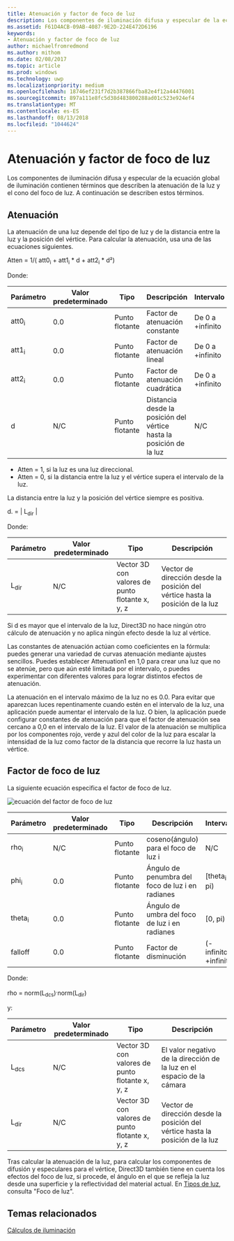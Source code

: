 ```yaml
---
title: Atenuación y factor de foco de luz
description: Los componentes de iluminación difusa y especular de la ecuación global de iluminación contienen términos que describen la atenuación de la luz y el cono del foco de luz.
ms.assetid: F61D4ACB-09AB-4087-9E2D-224E472D6196
keywords:
- Atenuación y factor de foco de luz
author: michaelfromredmond
ms.author: mithom
ms.date: 02/08/2017
ms.topic: article
ms.prod: windows
ms.technology: uwp
ms.localizationpriority: medium
ms.openlocfilehash: 18746ef231f7d2b387866fba82e4f12a44476001
ms.sourcegitcommit: 897a111e8fc5d38d483800288ad01c523e924ef4
ms.translationtype: MT
ms.contentlocale: es-ES
ms.lasthandoff: 08/13/2018
ms.locfileid: "1044624"
---
```

# <a name="attenuation-and-spotlight-factor"></a>Atenuación y factor de foco de luz


Los componentes de iluminación difusa y especular de la ecuación global de iluminación contienen términos que describen la atenuación de la luz y el cono del foco de luz. A continuación se describen estos términos.

## <a name="span-idattenuationspanspan-idattenuationspanspan-idattenuationspanattenuation"></a><span id="Attenuation"></span><span id="attenuation"></span><span id="ATTENUATION"></span>Atenuación


La atenuación de una luz depende del tipo de luz y de la distancia entre la luz y la posición del vértice. Para calcular la atenuación, usa una de las ecuaciones siguientes.

Atten = 1/( att0<sub>i</sub> + att1<sub>i</sub> \* d + att2<sub>i</sub> \* d²)

Donde:

| Parámetro        | Valor predeterminado | Tipo           | Descripción                                     | Intervalo          |
|------------------|---------------|----------------|-------------------------------------------------|----------------|
| att0<sub>i</sub> | 0.0           | Punto flotante | Factor de atenuación constante                     | De 0 a +infinito |
| att1<sub>i</sub> | 0.0           | Punto flotante | Factor de atenuación lineal                       | De 0 a +infinito |
| att2<sub>i</sub> | 0.0           | Punto flotante | Factor de atenuación cuadrática                    | De 0 a +infinito |
| d                | N/C           | Punto flotante | Distancia desde la posición del vértice hasta la posición de la luz | N/C            |

 

-   Atten = 1, si la luz es una luz direccional.
-   Atten = 0, si la distancia entre la luz y el vértice supera el intervalo de la luz.

La distancia entre la luz y la posición del vértice siempre es positiva.

d. = | L<sub>dir</sub> |

Donde:

| Parámetro       | Valor predeterminado | Tipo                                             | Descripción                                                 |
|-----------------|---------------|--------------------------------------------------|-------------------------------------------------------------|
| L<sub>dir</sub> | N/C           | Vector 3D con valores de punto flotante x, y, z | Vector de dirección desde la posición del vértice hasta la posición de la luz |

 

Si d es mayor que el intervalo de la luz, Direct3D no hace ningún otro cálculo de atenuación y no aplica ningún efecto desde la luz al vértice.

Las constantes de atenuación actúan como coeficientes en la fórmula: puedes generar una variedad de curvas atenuación mediante ajustes sencillos. Puedes establecer Attenuation1 en 1,0 para crear una luz que no se atenúe, pero que aún esté limitada por el intervalo, o puedes experimentar con diferentes valores para lograr distintos efectos de atenuación.

La atenuación en el intervalo máximo de la luz no es 0.0. Para evitar que aparezcan luces repentinamente cuando estén en el intervalo de la luz, una aplicación puede aumentar el intervalo de la luz. O bien, la aplicación puede configurar constantes de atenuación para que el factor de atenuación sea cercano a 0,0 en el intervalo de la luz. El valor de la atenuación se multiplica por los componentes rojo, verde y azul del color de la luz para escalar la intensidad de la luz como factor de la distancia que recorre la luz hasta un vértice.

## <a name="span-idspotlight-factorspanspan-idspotlight-factorspanspan-idspotlight-factorspanspotlight-factor"></a><span id="Spotlight-Factor"></span><span id="spotlight-factor"></span><span id="SPOTLIGHT-FACTOR"></span>Factor de foco de luz


La siguiente ecuación especifica el factor de foco de luz.

![ecuación del factor de foco de luz](images/dx8light9.png)

| Parámetro         | Valor predeterminado | Tipo           | Descripción                              | Intervalo                    |
|-------------------|---------------|----------------|------------------------------------------|--------------------------|
| rho<sub>i</sub>   | N/C           | Punto flotante | coseno(ángulo) para el foco de luz i            | N/C                      |
| phi<sub>i</sub>   | 0.0           | Punto flotante | Ángulo de penumbra del foco de luz i en radianes | \[theta<sub>i</sub>, pi) |
| theta<sub>i</sub> | 0.0           | Punto flotante | Ángulo de umbra del foco de luz i en radianes    | \[0, pi)                 |
| falloff           | 0.0           | Punto flotante | Factor de disminución                           | (-infinito, +infinito)   |

 

Donde:

rho = norm(L<sub>dcs</sub>)<sup>.</sup>norm(L<sub>dir</sub>)

y:

| Parámetro       | Valor predeterminado | Tipo                                             | Descripción                                                 |
|-----------------|---------------|--------------------------------------------------|-------------------------------------------------------------|
| L<sub>dcs</sub> | N/C           | Vector 3D con valores de punto flotante x, y, z | El valor negativo de la dirección de la luz en el espacio de la cámara         |
| L<sub>dir</sub> | N/C           | Vector 3D con valores de punto flotante x, y, z | Vector de dirección desde la posición del vértice hasta la posición de la luz |

 

Tras calcular la atenuación de la luz, para calcular los componentes de difusión y especulares para el vértice, Direct3D también tiene en cuenta los efectos del foco de luz, si procede, el ángulo en el que se refleja la luz desde una superficie y la reflectividad del material actual. En [Tipos de luz](light-types.md), consulta "Foco de luz".

## <a name="span-idrelated-topicsspanrelated-topics"></a><span id="related-topics"></span>Temas relacionados


[Cálculos de iluminación](mathematics-of-lighting.md)

 

 




